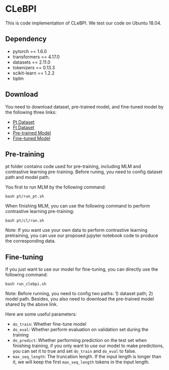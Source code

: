 # CLeBPI
This is code implementation of CLeBPI. We test our code on Ubuntu 18.04.

## Dependency
- pytorch == 1.6.0
- transformers == 4.17.0
- datasets == 2.11.0
- tokenizers == 0.13.3
- scikit-learn == 1.2.2
- tqdm

## Download
You need to download dataset, pre-trained model, and fine-tuned model by the following three links:
- [Pt Dataset](https://drive.google.com/file/d/1fq60h8vpcNBwAfxZO5BL4rHe0XpyN277/view?usp=sharing)
- [Ft Dataset](https://drive.google.com/file/d/132PZg5Z0s6tlDz8clPgR-eUXSKPEwj3i/view?usp=sharing)
- [Pre-trained Model](https://drive.google.com/file/d/1bdREEAJCnuE-x7ThB1poE4wnIZpf4GkD/view?usp=sharing)
- [Fine-tuned Model](https://drive.google.com/file/d/1QyP2wzPqMghlQHC5tdoHBf7OC85hwAA1/view?usp=share_link)

## Pre-training
pt folder contains code used for pre-training, including MLM and contrastive learning pre-training. Before runing, you need to config dataset path and model path.

You first to run MLM by the following command:
```shell
bash pt/run_pt.sh
```

When finishing MLM, you can use the following command to perform contrastive learning pre-training:
```shell
bash pt/cl/run.sh
```
Note: If you want use your own data to perform contrastive learning pretraining, you can use our proposed jupyter notebook code to produce the corresponding data.

## Fine-tuning
If you just want to use our model for fine-tuning, you can directly use the following command:
```shell
bash run_clebpi.sh
```
Note: Before running, you need to config two paths: 1) dataset path; 2) model path. Besides, you also need to download the pre-trained model shared by the above link.

Here are some useful parameters:
- `do_train`: Whether fine-tune model
- `do_eval`: Whether perform evaluation on validation set during the training
- `do_predict`: Whether performing prediction on the test set when finishing training, if you only want to use our model to make predictions, you can set it to true and set `do_train` and `do_eval` to false.
- `max_seq_length`: The truncation length. If the input length is longer than it, we will keep the first `max_seq_length` tokens in the input length.
